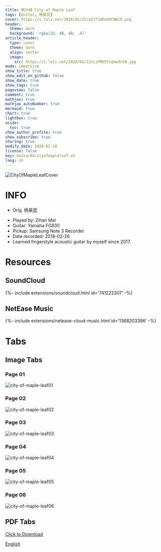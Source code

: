```yaml
---
title: 枫叶城 City of Maple Leaf
tags: [Guitar, 杨昊昆]
cover: https://i.loli.net/2020/01/12/wIJT3dDobUCNWlO.png
header:
  theme: dark
  background: 'rgba(32, 48, 40, .4)'
article_header:
  type: cover
  theme: dark
  align: center
  image:
    src: https://i.loli.net/2020/01/13/LiPMU5TsQmw9ntW.jpg
mode: immersive
show_title: true
show_edit_on_github: false
show_date: true
show_tags: true
pageview: false
comment: true
mathjax: true
mathjax_autoNumber: true
mermaid: true
chart: true
lightbox: true
aside:
  toc: true
show_author_profile: true
show_subscribe: true
sharing: true
modify_date: 2020-01-10
license: false
key: Guitar02cityofmapleleaf-zh
lang: zh
---
```


![CityOfMapleLeafCover](https://i.loli.net/2020/01/12/wIJT3dDobUCNWlO.png)

# INFO
* Orig. 杨昊昆
<!--more-->
* Played by: Zihan Mei
* Guitar: Yamaha FG830
* Pickup: Samsung Note 3 Recorder
* Date recorded: 2018-02-26
* Learned fingerstyle acoustic guitar by myself since 2017.

# Resources
## SoundCloud
<div>{%- include extensions/soundcloud.html id='741222307' -%}</div>

## NetEase Music
<div>{%- include extensions/netease-cloud-music.html id='1368203396' -%}</div>

# Tabs
## Image Tabs
### Page 01

![city-of-maple-leaf01](https://i.loli.net/2020/01/12/AeHo6JbRuE3GZ1p.jpg)

### Page 02

![city-of-maple-leaf02](https://i.loli.net/2020/01/12/DmPEVI5Jnsvc49g.jpg)

### Page 03

![city-of-maple-leaf03](https://i.loli.net/2020/01/12/BAoEvKRx5lbZ87D.jpg)

### Page 04

![city-of-maple-leaf04](https://i.loli.net/2020/01/12/AmZ4QFjHSwKnLlJ.jpg)

### Page 05

![city-of-maple-leaf05](https://i.loli.net/2020/01/12/EmHe9dcSQkrvgAZ.jpg)

### Page 06

![city-of-maple-leaf06](https://i.loli.net/2020/01/12/Hh35FaYvDsScnPe.jpg)

## PDF Tabs
[Click to Download](../assets/images/guitar/2018-02-26枫叶城/city-of-maple-leaf.pdf)

[English](../guitar/2018-02-26-city-of-maple-leaf.html)